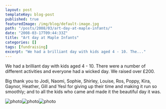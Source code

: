 ```yaml
---
layout: post
templateKey: blog-post
published: true
featuredImage: /img/blog/default-image.jpg
path: "/posts/2008/03/art-day-at-maple-infants/"
date: "2008-03-17T09:44:33Z"
title: "Art day at Maple Infants"
categories: []
tags: [fundraising]
excerpt: "We had a brilliant day with kids aged 4 - 10. The..."
---
```


We had a brilliant day with kids aged 4 - 10. There were a number of different activities and everyone had a wicked day. We raised over £200. 

Big thank you to Jodi, Naomi, Sophie, Shirley, Louise, Ros, Poppy, Kira, Gaynor, Heather, Gill and Yesl for giving up their time and making it run so smoothly; and to all the kids who came and made it the beautiful day it was.

![photo](https://www.landirani.org/image_library/news/thumb-100x100/49945c37c8fc9dscn1557.jpg)![photo](https://www.landirani.org/image_library/news/thumb-100x100/49945c2d56404dscn1547.jpg)![photo](https://www.landirani.org/image_library/news/thumb-100x100/49945c2134e4bdscn1546.jpg)